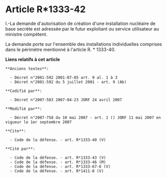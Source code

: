 # Article R*1333-42

I.-La demande d'autorisation de création d'une installation nucléaire de base secrète est adressée par le futur exploitant ou
service utilisateur au ministre compétent. 

La demande porte sur l'ensemble des installations individuelles comprises dans le périmètre mentionné à l'article R. *
1333-40.

**Liens relatifs à cet article**

	**Anciens textes**:

	  - Décret n°2001-592 2001-07-05 art. 9 al. 1 à 3
	  - Décret n°2001-592 du 5 juillet 2001 - art. 9 (Ab)

	**Codifié par**:

	  - Décret n°2007-583 2007-04-23 JORF 24 avril 2007

	**Modifié par**:

	  - Décret n°2007-758 du 10 mai 2007 - art. 1 () JORF 11 mai 2007 en vigueur le 1er septembre 2007

	**Cite**:

	  - Code de la défense. - art. R*1333-40 (V)

	**Cité par**:

	  - Code de la défense. - art. R*1333-43 (V)
	  - Code de la défense. - art. R*1333-46 (M)
	  - Code de la défense. - art. R*1333-67-6 (V)
	  - Code de la défense. - art. R*1411-8 (V)
